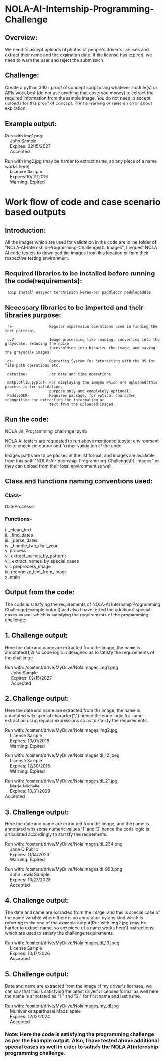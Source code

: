 # NOLA-AI-Internship-Programming-Challenge

## Overview:
We need to accept uploads of photos of people's driver's licenses and extract their name and
the expiration date. If the license has expired, we need to warn the user and reject the
submission.

## Challenge:
Create a python 3.10+ proof of concept script using whatever module(s) or APIs work best (do
not use anything that costs you money) to extract the required information from the sample
image. You do not need to accept uploads for this proof of concept. Print a warning or raise an
error about expiration.

## Example output:

Run with img1.png\
&nbsp;&nbsp;&nbsp;&nbsp;John Sample\
&nbsp;&nbsp;&nbsp;&nbsp;Expires: 02/15/2027\
&nbsp;&nbsp;&nbsp;&nbsp;Accepted

Run with img2.jpg (may be harder to extract name, so any piece of a name works here)\
&nbsp;&nbsp;&nbsp;&nbsp;License Sample\
&nbsp;&nbsp;&nbsp;&nbsp;Expires:10/01/2016\
&nbsp;&nbsp;&nbsp;&nbsp;Warning: Expired

# Work flow of code and case scenario based outputs

## Introduction:

All the images which are used for validation in the code are in the folder of "NOLA-AI-Internship-Programming-Challenge\DL Images", I request NOLA AI code testers to download the images from this location or from their respective testing environment. 

## Required libraries to be installed before running the code(requirements):

     !pip install easyocr torchvision keras-ocr paddleocr paddlepaddle
     
## Necessary libraries to be imported and their libraries purpose:

     re-                Regular experssion operations used in finding the text patterns.
     
     cv2-               Image processing like reading, converting into the grayscale, reducing the noise
                        thresholding into binarize the image, and saving the grayscale images.
	      
     os-                Operating System for interacting with the OS for file path operations etc.
     
     datetime-          For date and time operations.
     
     matplotlib.pyplot- For displaying the images which are uploaded(this process is for validation.
                        purpose only and completely optional).
     PaddleOCR-         Required package, for optical character recognition for extracting the information or 
                        text from the uploaded images. 

## Run the code:

 NOLA_AI_Programming_challenge.ipynb

 NOLA AI testers are requested to run above mentioned jupyter environment file to check the output and further validation of the code.

 Images paths are to be passed in the list format, and images are available from this path "NOLA-AI-Internship-Programming-Challenge\DL Images" or they can upload from their local environment as well. 

## Class and functions naming conventions used: 

 ### Class- 
 
 DateProcessor
 
 ### Functions- 

i. _clean_text\
ii. _find_dates\
iii. _parse_dates\
iv. _handle_two_digit_year\
 v. process\
 vi. extract_names_by_patterns\
 vii. extract_names_by_special_cases\
 viii. preprocess_image\
 ix. recognize_text_from_image\
 x. main


## Output from the code:

The code is satisfying the requirements of NOLA-AI Internship Programming Challenge(Example output) and also I have tested the additional special cases as well which is satisfying the requirements of the programming challenge:

## 1. Challenge output: 
Here the date and name are extracted from the image, the name is annotated(1,2) so code logic is designed as to satisfy the requirements of the challenge.
   
Run with: /content/drive/MyDrive/NolaImages/img1.png\
	&nbsp;&nbsp;&nbsp;&nbsp; John Sample\
	&nbsp;&nbsp;&nbsp;&nbsp; Expires: 02/15/2027\
	&nbsp;&nbsp;&nbsp;&nbsp; Accepted
 
## 2. Challenge output: 
Here the date and name are extracted from the image, the name is annotated with special character(",") hence the code logic for name extraction using regular expressions so as to staisfy the requirements.
 
Run with: /content/drive/MyDrive/NolaImages/img2.jpg\
	&nbsp;&nbsp;&nbsp;&nbsp;License Sample\
	&nbsp;&nbsp;&nbsp;&nbsp;Expires: 10/01/2016\
	&nbsp;&nbsp;&nbsp;&nbsp;Warning: Expired

Run with: /content/drive/MyDrive/NolaImages/dl_12.jpeg\
	&nbsp;&nbsp;&nbsp;&nbsp;License Sample\
	&nbsp;&nbsp;&nbsp;&nbsp;Expires: 12/30/2016\
	&nbsp;&nbsp;&nbsp;&nbsp;Warning: Expired

Run with: /content/drive/MyDrive/NolaImages/dl_21.jpg\
	&nbsp;&nbsp;&nbsp;&nbsp;Marie Michelle\
	&nbsp;&nbsp;&nbsp;&nbsp;Expires: 10/31/2029\
	Accepted
 
## 3. Challenge output: 
Here the date and name are extracted from the image, and the name is annotated with some numeric values '1' and '2' hence the code logic is articulated accordingly to statisfy the reqirements.

Run with: /content/drive/MyDrive/NolaImages/dl_234.png\
	&nbsp;&nbsp;&nbsp;&nbsp;Jane Q Public\
	&nbsp;&nbsp;&nbsp;&nbsp;Expires: 11/14/2023\
	&nbsp;&nbsp;&nbsp;&nbsp;Warning: Expired

Run with: /content/drive/MyDrive/NolaImages/dl_993.png\
	&nbsp;&nbsp;&nbsp;&nbsp;John Lewis Sample\
	&nbsp;&nbsp;&nbsp;&nbsp;Expires: 10/27/2028\
	&nbsp;&nbsp;&nbsp;&nbsp;Accepted
 
## 4. Challenge output: 
The date and name are extracted from the image, and this is special case of the name variable where there is no annotation by any kind which is referring to the one of the example output(Run with img2.jpg (may be harder to extract name, so any piece of a name works here)) instructions, which are used to satisfy the challenge requirements.
   
Run with: /content/drive/MyDrive/NolaImages/dl_13.jpeg\
	&nbsp;&nbsp;&nbsp;&nbsp;License Sample\
	&nbsp;&nbsp;&nbsp;&nbsp;Expires: 10/17/2026\
	&nbsp;&nbsp;&nbsp;&nbsp;Accepted

## 5. Challenge output: 
Date and name are extracted from the image of my driver's licenses, we can say that this is satisfying the latest driver's licenses format as well here the name is annotated as "1." and "2." for first name and last name.
   
Run with: /content/drive/MyDrive/NolaImages/my_dl.jpg\
  &nbsp;&nbsp;&nbsp;&nbsp;Munivenkataparthasai Madallapale\
  &nbsp;&nbsp;&nbsp;&nbsp;Expires: 12/12/2024\
  &nbsp;&nbsp;&nbsp;&nbsp;Accepted


  ### Note: Here the code is satisfying the programming challenge as per the Example output. Also, I have tested above additional special cases as well in order to satisfy the NOLA AI internship programming challenge. 





